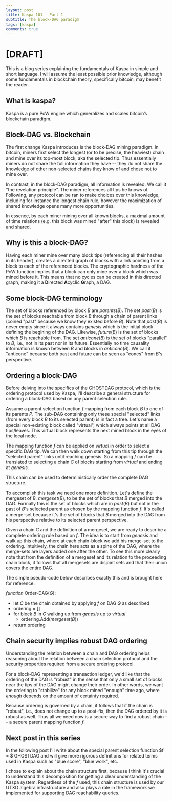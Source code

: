 ```yaml
---
layout: post
title: Kaspa 101 - Part 1 
subtitle: The block-DAG paradigm
tags: [kaspa]
comments: true
---
```


# [DRAFT]

This is a blog series explaining the fundamentals of Kaspa in simple and short language. I will assume the least possible prior knowledge, although some fundamentals in blockchain theory, specifically bitcoin, may benefit the reader.

## What is kaspa?

Kaspa is a pure PoW engine which generalizes and scales bitcoin’s blockchain paradigm.

## Block-DAG vs. Blockchain

The first change Kaspa introduces is the block-DAG mining paradigm. In bitcoin, miners first select the longest (or to be precise, the heaviest) chain and mine over its top-most block, aka the selected tip. Thus essentially miners do not share the full information they have -- they do not share the knowledge of other non-selected chains they know of and chose not to mine over. 

In contrast, in the block-DAG paradigm, all information is revealed. We call it "the revelation principle". The miner references all tips he knows of. Following, any protocol can be ran to make choices over this knowledge, including for instance the longest chain rule, however the maximization of shared knowledge opens many more opportunities.  

In essence, by each miner mining over all known blocks, a maximal amount of time relations (e.g. this block was mined "after" this block) is revealed and shared. 

## Why is this a block-DAG?

Having each miner mine over many block tips (referencing all their hashes in its header), creates a directed graph of blocks with a link pointing from a block to each of the referenced blocks. The cryptographic hardness of the PoW function implies that a block can only mine over a block which was mined before it. This means that no cycles can be created in this directed graph, making it a **D**irected **A**cyclic **G**raph, a DAG.

## Some block-DAG terminology

The set of blocks referenced by block $B$ are $parents(B)$. The set $past(B)$ is the set of blocks reachable from block $B$ through a chain of parent links (coined "past" because we know they existed before $B$). Note that $past(B)$ is never empty since it always contains $genesis$ which is the initial block defining the begining of the DAG. Likewise, $future(B)$ is the set of blocks which $B$ is reachable from. The set $anticone(B)$ is the set of blocks "parallel" to $B$, i.e., not in its past nor in its future. Essentially no time causality information is known between $B$ and blocks in $anticone(B)$. We call it "anticone" because both past and future can be seen as "cones" from $B$'s perspective. 

## Ordering a block-DAG

Before delving into the specifics of the GHOSTDAG protocol, which is the ordering protocol used by Kaspa, I'll describe a general structure for ordering a block-DAG based on any parent selection rule.   

Assume a parent selection function $f$ mapping from each block $B$ to one of its parents $P.$ The sub-DAG containing only these special "selected" links (from every block $B$ to its selected parent) is in fact a tree.  Let's name a special non-existing block called "virtual", which always points at all DAG tips/leaves. This virtual block represents the next mined block in the eyes of the local node. 

The mapping function $f$ can be applied on $virtual$ in order to select a specific DAG tip. We can then walk down starting from this tip through the "selected parent" links until reaching genesis. So a mapping $f$ can be translated to selecting a chain $C$ of blocks starting from $virtual$ and ending at $genesis$. 

This chain can be used to deterministically order the complete DAG structure. 

To accomplish this task we need one more definition. Let's define the mergeset of $B$, $mergeset(B)$, to be the set of blocks that $B$ merged into the DAG. Formally this is the set of blocks which are in $past(B)$ but not in the past of $B$'s selected parent as chosen by the mapping function $f$. It's called a merge-set because it's the set of blocks that $B$ merged into the DAG from his perspective relative to its selected parent perspective. 

Given a chain $C$ and the definition of a mergeset, we are ready to describe a complete ordering rule based on $f$. The idea is to start from $genesis$ and walk up this chain, where at each chain-block we add his merge-set to the ordering. Intuitively, the chain here acts as a spine of the DAG, where the merge-sets are layers added one after the other. To see this more clearly note that from the definition of a mergeset and its relation to the proceeding chain block, it follows that all mergesets are disjoint sets and that their union covers the entire DAG.    

The simple pseudo-code below describes exactly this and is brought here for reference. 

*function* Order-DAG($G$):

* let $C$ be the chain obtained by applying $f$ on DAG $G$ as described 
* ordering = []
* for block $B$ in $C$ walking up from $genesis$ up to $virtual$ 
  * ordering.Add($mergeset(B)$)
* return ordering

## Chain security implies robust DAG ordering

Understanding the relation between a chain and DAG ordering helps reasoning about the relation between a chain selection protocol and the security properties required from a secure ordering protocol. 

For a block-DAG representing a transaction ledger, we'd like that the ordering  of the DAG is "robust" in the sense that only a small set of blocks near the tips of the DAG might change their order. In other words, we want the ordering to "stabilize" for any block mined "enough" time ago, where *enough* depends on the amount of certainty required.

Because ordering is governed by a chain, it follows that if the chain is "robust", i.e., does not change up to a post-fix, then the DAG ordered by it is robust as well. Thus all we need now is a secure way to find a robust chain -- a secure parent mapping function $f$.  

## Next post in this series

In the following post I'll write about the special parent selection function  $f = $ GHOSTDAG and will give more rigorous definitions for related terms used in Kaspa such as "blue score", "blue work", etc.

I chose to explain about the chain structure first, because I think it's crucial to understand this decomposition for getting a clear understanding of the Kaspa system. Regardless of the $f$ used, this chain structure is used by our UTXO algebra infrastructure and also plays a role in the framework we implemented for supporting DAG reachability queries.   
